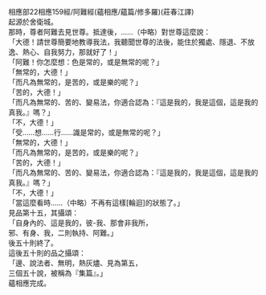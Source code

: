 相應部22相應159經/阿難經(蘊相應/蘊篇/修多羅)(莊春江譯)  
起源於舍衛城。  
那時，尊者阿難去見世尊。抵達後，……（中略）對世尊這麼說：  
「大德！請世尊簡要地教導我法，我聽聞世尊的法後，能住於獨處、隱退、不放逸、熱心、自我努力，那就好了！」  
「阿難！你怎麼想：色是常的，或是無常的呢？」  
「無常的，大德！」  
「而凡為無常的，是苦的，或是樂的呢？」  
「苦的，大德！」  
「而凡為無常的、苦的、變易法，你適合認為：『這是我的，我是這個，這是我的真我。』嗎？」  
「不，大德！」  
「受……想……行……識是常的，或是無常的呢？」  
「無常的，大德！」  
「而凡為無常的，是苦的，或是樂的呢？」  
「苦的，大德！」  
「而凡為無常的、苦的、變易法，你適合認為：『這是我的，我是這個，這是我的真我。』嗎？」  
「不，大德！」  
「當這麼看時……（中略）不再有這樣[輪迴]的狀態了。」  
見品第十五，其攝頌：  
「自身內的、這是我的，彼-我、那會非我所，  
邪、有身、我，二則執持、阿難。」  
後五十則終了。  
這後五十則的品之攝頌：  
「邊、說法者、無明，熱灰燼、見為第五，  
三個五十說，被稱為『集篇』。」  
蘊相應完成。  
  
  
